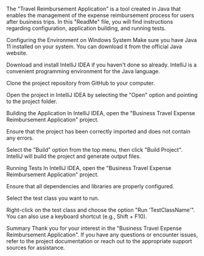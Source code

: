 The "Travel Reimbursement Application" is a tool created in Java that enables the management of the expense reimbursement process for users after business trips. 
In this "ReadMe" file, you will find instructions regarding configuration, application building, and running tests.

Configuring the Environment on Windows System
Make sure you have Java 11 installed on your system. You can download it from the official Java website.

Download and install IntelliJ IDEA if you haven't done so already. IntelliJ is a convenient programming environment for the Java language.

Clone the project repository from GitHub to your computer.

Open the project in IntelliJ IDEA by selecting the "Open" option and pointing to the project folder.

Building the Application
In IntelliJ IDEA, open the "Business Travel Expense Reimbursement Application" project.

Ensure that the project has been correctly imported and does not contain any errors.

Select the "Build" option from the top menu, then click "Build Project". IntelliJ will build the project and generate output files.

Running Tests
In IntelliJ IDEA, open the "Business Travel Expense Reimbursement Application" project.

Ensure that all dependencies and libraries are properly configured.

Select the test class you want to run.

Right-click on the test class and choose the option "Run 'TestClassName'". You can also use a keyboard shortcut (e.g., Shift + F10).

Summary
Thank you for your interest in the "Business Travel Expense Reimbursement Application". If you have any questions or encounter issues, refer to the project documentation or reach out to the appropriate support sources for assistance.
